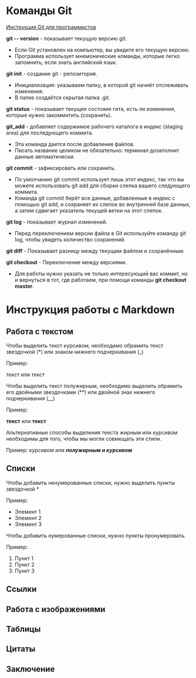# Команды Git

[Инструкция Git для программистов](https://gbcdn.mrgcdn.ru/uploads/asset/4245110/attachment/d4eb8c232f8f2bdf4e42ba7cb49e0c50.pdf)

**git -- version** - показывает текущую версию git.
* Если Git установлен на компьютер, вы увидите его текущую версию.
* Программа использует мнемонические команды, которые легко запомнить, если знать английский язык.
 
**git init** - создание git - репозитория.
* Инициализация: указываем папку, в которой git начнёт отслеживать изменения.
* В папке создаётся скрытая папка .git.
 
**git status** - показывает текущее состояие гита, есть ли изменения, которые нужно закоммитить (сохранить).
 
**git_add** - добавляет содержимое рабочего каталога в индекс (staging area) для последующего коммита.
* Эта команда дается после добавления файлов.
* Писать название целиком не обязательно: терминал дозаполнит данные автоматически.
 
**git commit** - зафиксировать или сохранить.
* По умолчанию git commit использует лишь этот индекс, так что вы можете использовать git add для сборки слепка вашего следующего коммита.
* Команда git commit берёт все данные, добавленные в индекс с помощью git add, и сохраняет их слепок во внутренней базе данных, а затем сдвигает указатель текущей ветки на этот слепок.
 
**git log** - показывает журнал изменений.
* Перед переключением версии файла в Git используйте команду git log, чтобы увидеть количество сохранений.
 
**git diff** - Показывает разницу между текущим файлом и сохранённым.
 
**git checkout** - Переключение между версиями.
* Для работы нужно указать не только интересующий вас коммит, но и вернуться в тот, где работаем, при помощи команды **git checkout master**.

# Инструкция работы с Markdown

## Работа с текстом

Чтобы выделить текст курсивом, необходимо обрамить текст звездочкой (*)  или знаком нижнего подчеркивания (_)
 
Пример:
 
*текст* или _текст_
 
Чтобы выделить текст полужирным, необходимо выделить обрамить его двойными звездочками (**) или двойной знак нижнего подчеркивания (__)
 
Пример:
 
**текст** или __текст__
 
Альтернативные способы выделения тееста жирным или курсивом необходимы для того, чтобы мы могли совмещать эти стили.
 
Пример: _курсивом или **полужирным и курсивом**_
 

## Списки

Чтобы добавить ненумерованные списки, нужно выделить пункты звездочкой *
 
Пример:
* Элемент 1
* Элемент 2
* Элемент 3
 
Чтобы добавить нумерованные списки, нужно пункты пронумеровать.
 
Пример:
1. Пункт 1
2. Пункт 2
3. Пункт 3


## Ссылки
 
## Работа с изображениями

## Таблицы
 
## Цитаты
 
## Заключение

